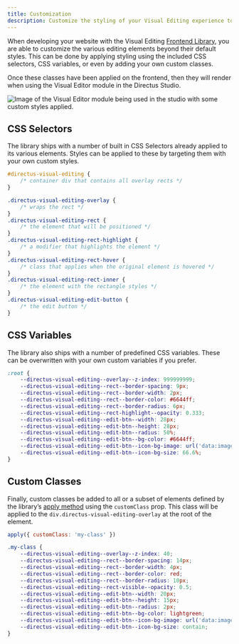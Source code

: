 ```yaml
---
title: Customization
description: Customize the styling of your Visual Editing experience to suit your brand or website theming. 
---
```


When developing your website with the Visual Editing [Frontend Library](/guides/content/visual-editor/frontend-library), you are able to customize the various editing elements beyond their default styles. This can be done by applying styling using the included CSS selectors, CSS variables, or even by adding your own custom classes.

Once these classes have been applied on the frontend, then they will render when using the Visual Editor module in the Directus Studio.

![Image of the Visual Editor module being used in the studio with some custom styles applied.]()

## CSS Selectors

The library ships with a number of built in CSS Selectors already applied to its various elements. Styles can be applied to these by targeting them with your own custom styles.

```css
#directus-visual-editing {
	/* container div that contains all overlay rects */
}

.directus-visual-editing-overlay {
	/* wraps the rect */
}
.directus-visual-editing-rect {
	/* the element that will be positioned */
}
.directus-visual-editing-rect-highlight {
	/* a modifier that highlights the element */
}
.directus-visual-editing-rect-hover {
	/* class that applies when the original element is hovered */
}
.directus-visual-editing-rect-inner {
	/* the element with the rectangle styles */
}
.directus-visual-editing-edit-button {
	/* the edit button */
}
```

## CSS Variables

The library also ships with a number of predefined CSS variables. These can be overwritten with your own custom variables if you prefer.

```css
:root {
	--directus-visual-editing--overlay--z-index: 999999999;
	--directus-visual-editing--rect--border-spacing: 9px;
	--directus-visual-editing--rect--border-width: 2px;
	--directus-visual-editing--rect--border-color: #6644ff;
	--directus-visual-editing--rect--border-radius: 6px;
	--directus-visual-editing--rect-highlight--opacity: 0.333;
	--directus-visual-editing--edit-btn--width: 28px;
	--directus-visual-editing--edit-btn--height: 28px;
	--directus-visual-editing--edit-btn--radius: 50%;
	--directus-visual-editing--edit-btn--bg-color: #6644ff;
	--directus-visual-editing--edit-btn--icon-bg-image: url('data:image/svg+xml,<svg>…</svg>');
	--directus-visual-editing--edit-btn--icon-bg-size: 66.6%;
}
```

## Custom Classes

Finally, custom classes be added to all or a subset of elements defined by the library’s [apply method](/guides/content/visual-editor/frontend-library#api) using the `customClass` prop. This class will be applied to the `div.directus-visual-editing-overlay` at the root of the element.

```js
apply({ customClass: 'my-class' })
```

```css
.my-class {
	--directus-visual-editing--overlay--z-index: 40;
	--directus-visual-editing--rect--border-spacing: 14px;
	--directus-visual-editing--rect--border-width: 4px;
	--directus-visual-editing--rect--border-color: red;
	--directus-visual-editing--rect--border-radius: 10px;
	--directus-visual-editing--rect-visible--opacity: 0.5;
	--directus-visual-editing--edit-btn--width: 20px;
	--directus-visual-editing--edit-btn--height: 15px;
	--directus-visual-editing--edit-btn--radius: 2px;
	--directus-visual-editing--edit-btn--bg-color: lightgreen;
	--directus-visual-editing--edit-btn--icon-bg-image: url('data:image/svg+xml,<svg>…</svg>');
	--directus-visual-editing--edit-btn--icon-bg-size: contain;
}
```
